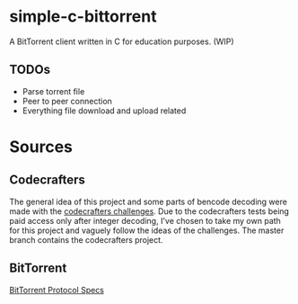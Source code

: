 # simple-c-bittorrent

A BitTorrent client written in C for education purposes. (WIP)

## TODOs

- Parse torrent file
- Peer to peer connection
- Everything file download and upload related

# Sources

## Codecrafters

The general idea of this project and some parts of bencode decoding were made with the [codecrafters challenges](https://app.codecrafters.io/courses/bittorrent/stages/ah1).
Due to the codecrafters tests being paid access only after integer decoding, I've chosen to take my own path for this project and vaguely follow the ideas of the challenges. 
The master branch contains the codecrafters project.

## BitTorrent

[BitTorrent Protocol Specs](https://www.bittorrent.org/beps/bep_0003.html)
